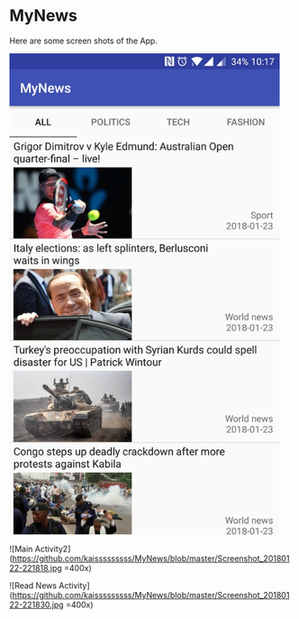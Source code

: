 # MyNews

Here are some screen shots of the App.

<img src="https://github.com/kaisssssssss/MyNews/blob/master/Screenshot_20180122-221742.jpg" width="480">

![Main Activity2](https://github.com/kaisssssssss/MyNews/blob/master/Screenshot_20180122-221818.jpg =400x)

![Read News Activity](https://github.com/kaisssssssss/MyNews/blob/master/Screenshot_20180122-221830.jpg =400x)
